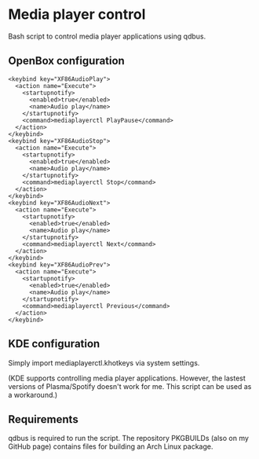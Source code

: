 # Media player control
Bash script to control media player applications using qdbus.

## OpenBox configuration
```
<keybind key="XF86AudioPlay">
  <action name="Execute">
    <startupnotify>
      <enabled>true</enabled>
      <name>Audio play</name>
    </startupnotify>
    <command>mediaplayerctl PlayPause</command>
  </action>
</keybind>
<keybind key="XF86AudioStop">
  <action name="Execute">
    <startupnotify>
      <enabled>true</enabled>
      <name>Audio play</name>
    </startupnotify>
    <command>mediaplayerctl Stop</command>
  </action>
</keybind>
<keybind key="XF86AudioNext">
  <action name="Execute">
    <startupnotify>
      <enabled>true</enabled>
      <name>Audio play</name>
    </startupnotify>
    <command>mediaplayerctl Next</command>
  </action>
</keybind>
<keybind key="XF86AudioPrev">
  <action name="Execute">
    <startupnotify>
      <enabled>true</enabled>
      <name>Audio play</name>
    </startupnotify>
    <command>mediaplayerctl Previous</command>
  </action>
</keybind>
```

## KDE configuration
Simply import mediaplayerctl.khotkeys via system settings.

(KDE supports controlling media player applications. However, the lastest
versions of Plasma/Spotify doesn't work for me. This script can be
used as a workaround.)

## Requirements
qdbus is required to run the script.
The repository PKGBUILDs (also on my GitHub page) contains files for building an Arch Linux package.
